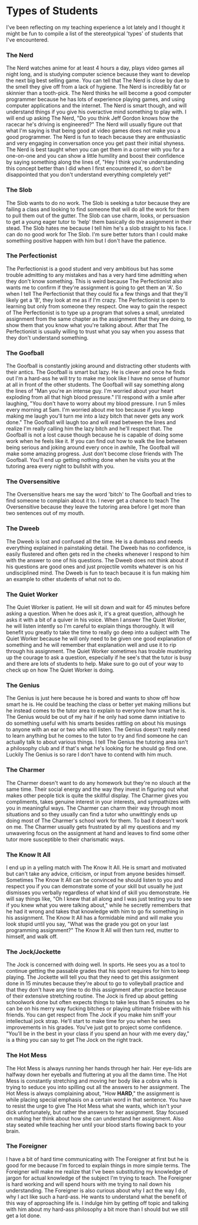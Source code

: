 # Types of Students
I've been reflecting on my teaching experience a lot lately and I thought it might be fun to compile a list of the stereotypical 'types' of students that I've encountered.

### The Nerd
The Nerd watches anime for at least 4 hours a day, plays video games all night long, and is studying computer science because they want to develop the next big best selling game. You can tell that The Nerd is close by due to the smell they give off from a lack of hygiene. The Nerd is incredibly fat or skinnier than a tooth-pick. The Nerd thinks he will become a good computer programmer because he has lots of experience playing games, and using computer applications and the internet. The Nerd is smart though, and will understand things if you give his overactive mind something to play with. I will end up asking The Nerd, "Do you think Jeff Gordon knows how the racecar he's driving is engineered?" The Nerd will usually figure out that what I'm saying is that being good at video games does not make you a good programmer. The Nerd is fun to teach because they are enthusiastic and very engaging in conversation once you get past their initial shyness. The Nerd is best taught when you can get them in a corner with you for a one-on-one and you can show a little humility and boost their confidence by saying something along the lines of, "Hey I think you're understanding this concept better than I did when I first encountered it, so don't be disappointed that you don't understand everything completely yet!"

### The Slob
The Slob wants to do no work. The Slob is seeking a tutor because they are failing a class and looking to find someone that will do all the work for them to pull them out of the gutter. The Slob can use charm, looks, or persuasion to get a young eager tutor to 'help' them basically do the assignment in their stead. The Slob hates me because I tell him he's a slob straight to his face. I can do no good work for The Slob. I'm sure better tutors than I could make something positive happen with him but I don't have the patience.

### The Perfectionist
The Perfectionist is a good student and very ambitious but has some trouble admitting to any mistakes and has a very hard time admitting when they don't know something. This is weird because The Perfectionist also wants me to confirm if they're assignment is going to get them an 'A'. So when I tell The Perfectionist that they could fix a few things and that they'll likely get a 'B', they look at me as if I'm crazy. The Perfectionist is open to learning but only from someone they respect. One way to gain the respect of The Perfectionist is to type up a program that solves a small, unrelated assignment from the same chapter as the assignment that they are doing, to show them that you know what you're talking about. After that The Perfectionist is usually willing to trust what you say when you assess that they don't understand something.

### The Goofball
The Goofball is constantly joking around and distracting other students with their antics. The Goofball is smart but lazy. He is clever and once he finds out I'm a hard-ass he will try to make me look like I have no sense of humor at all in front of the other students. The Goofball will say something along the lines of "Man you're an intense guy. I'm worried about your heart exploding from all that high blood pressure." I'll respond with a smile after laughing, "You don't have to worry about my blood pressure. I run 5 miles every morning at 5am. I'm worried about me too because if you keep making me laugh you'll turn me into a lazy bitch that never gets any work done." The Goofball will laugh too and will read between the lines and realize I'm really calling him the lazy bitch and he'll respect that. The Goofball is not a lost cause though because he is capable of doing some work when he feels like it. If you can find out how to walk the line between being serious and joking around every once in awhile, The Goofball will make some amazing progress. Just don't become close friends with The Goofball. You'll end up getting nothing done when he visits you at the tutoring area every night to bullshit with you.

### The Oversensitive
The Oversensitive hears me say the word 'bitch' to The Goofball and tries to find someone to complain about it to. I never get a chance to teach The Oversensitive because they leave the tutoring area before I get more than two sentences out of my mouth.

### The Dweeb
The Dweeb is lost and confused all the time. He is a dumbass and needs everything explained in painstaking detail. The Dweeb has no confidence, is easily flustered and often gets red in the cheeks whenever I respond to him with the answer to one of his questions. The Dweeb does not think about if his questions are good ones and just projectile vomits whatever is on his undisciplined mind. The Dweeb is fun to teach because it is fun making him an example to other students of what not to do.

### The Quiet Worker
The Quiet Worker is patient. He will sit down and wait for 45 minutes before asking a question. When he does ask it, it's a great question, although he asks it with a bit of a quiver in his voice. When I answer The Quiet Worker, he will listen intently so I'm careful to explain things thoroughly. It will benefit you greatly to take the time to really go deep into a subject with The Quiet Worker because he will only need to be given one good explanation of something and he will remember that explanation well and use it to rip through his assignment. The Quiet Worker sometimes has trouble mustering up the courage to ask a question, especially if he see's that the tutor is busy and there are lots of students to help. Make sure to go out of your way to check up on how The Quiet Worker is doing.

### The Genius
The Genius is just here because he is bored and wants to show off how smart he is. He could be teaching the class or better yet making millions but he instead comes to the tutor area to explain to everyone how smart he is. The Genius would be out of my hair if he only had some damn initiative to do something useful with his smarts besides rattling on about his musings to anyone with an ear or two who will listen. The Genius doesn't really need to learn anything but he comes to the tutor to try and find someone he can actually talk to about various things. I tell The Genius the tutoring area isn't a philosophy club and if that's what he's looking for he should go find one. Luckily The Genius is so rare I don't have to contend with him much.

### The Charmer
The Charmer doesn't want to do any homework but they're no slouch at the same time. Their social energy and the way they invest in figuring out what makes other people tick is quite the skillful display. The Charmer gives you compliments, takes genuine interest in your interests, and sympathizes with you in meaningful ways. The Charmer can charm their way through most situations and so they usually can find a tutor who unwittingly ends up doing most of The Charmer's school work for them. To bad it doesn't work on me. The Charmer usually gets frustrated by all my questions and my unwavering focus on the assignment at hand and leaves to find some other tutor more susceptible to their charismatic ways.

### The Know It All
I end up in a yelling match with The Know It All. He is smart and motivated but can't take any advice, criticism, or input from anyone besides himself. Sometimes The Know It All can be convinced he should listen to you and respect you if you can demonstrate some of your skill but usually he just dismisses you verbally regardless of what kind of skill you demonstrate. He will say things like, "Oh I knew that all along and I was just testing you to see if you knew what you were talking about," while he secretly remembers that he had it wrong and takes that knowledge with him to go fix something in his assignment. The Know It All has a formidable mind and will make you look stupid until you say, "What was the grade you got on your last programming assignment?" The Know It All will then turn red, mutter to himself, and walk off.

### The Jock/Jockette
The Jock is concerned with doing well. In sports. He sees you as a tool to continue getting the passable grades that his sport requires for him to keep playing. The Jockette will tell you that they need to get this assignment done in 15 minutes because they're about to go to volleyball practice and that they don't have any time to do this assignment after practice because of their extensive stretching routine. The Jock is fired up about getting schoolwork done but often expects things to take less than 5 minutes so he can be on his merry way fucking bitches or playing ultimate frisbee with his friends. You can get respect from The Jock if you make him sniff your intellectual jock strap. He'll start to make time for you when he sees improvements in his grades. You've just got to project some confidence. "You'll be in the best in your class if you spend an hour with me every day," is a thing you can say to get The Jock on the right track.

### The Hot Mess
The Hot Mess is always running her hands through her hair. Her eye-lids are halfway down her eyeballs and fluttering at you all the damn time. The Hot Mess is constantly stretching and moving her body like a cobra who is trying to seduce you into spilling out all the answers to her assignment. The Hot Mess is always complaining about, "How **HARD**," the assignment is while placing special emphasis on a certain word in that sentence. You have to resist the urge to give The Hot Mess what she wants, which isn't your dick unfortunately, but rather the answers to her assignment. Stay focused on making her think about how she can understand her assignment. Also stay seated while teaching her until your blood starts flowing back to your brain.

### The Foreigner
I have a bit of hard time communicating with The Foreigner at first but he is good for me because I'm forced to explain things in more simple terms. The Foreigner will make me realize that I've been substituting my knowledge of jargon for actual knowledge of the subject I'm trying to teach. The Foreigner is hard working and will spend hours with me trying to nail down his understanding. The Foreigner is also curious about why I act the way I do, why I act like such a hard-ass. He wants to understand what the benefit of this way of approaching life is. I indulge him by getting off topic and talking with him about my hard-ass philosophy a bit more than I should but we still get a lot done.
